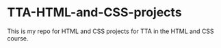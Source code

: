 # TTA-HTML-and-CSS-projects
This is my repo for HTML and CSS projects for TTA in the HTML and CSS course.
